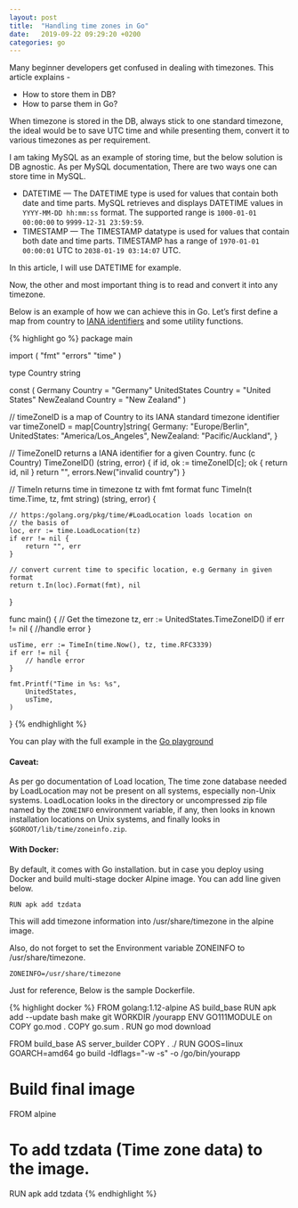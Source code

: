 ```yaml
---
layout: post
title:  "Handling time zones in Go"
date:   2019-09-22 09:29:20 +0200
categories: go
---
```



Many beginner developers get confused in dealing with timezones. This article explains -  
  

 -    How to store them in DB?
 -    How to parse them in Go?

  
When timezone is stored in the DB, always stick to one standard timezone, the ideal would be to save UTC time and while presenting them, convert it to various timezones as per requirement.  
  
I am taking MySQL as an example of storing time, but the below solution is DB agnostic. As per MySQL documentation, There are two ways one can store time in MySQL.

- DATETIME — The DATETIME type is used for values that contain both date and time parts. MySQL retrieves and displays DATETIME values in `YYYY-MM-DD hh:mm:ss` format. The supported range is `1000-01-01 00:00:00` to `9999-12-31 23:59:59`.
- TIMESTAMP — The TIMESTAMP datatype is used for values that contain both date and time parts. TIMESTAMP has a range of `1970-01-01 00:00:01` UTC to `2038-01-19 03:14:07` UTC.

In this article, I will use DATETIME for example.

Now, the other and most important thing is to read and convert it into any timezone.

Below is an example of how we can achieve this in Go. Let’s first define a map from country to [IANA identifiers](https://www.iana.org/time-zone) and some utility functions.

{% highlight go %}
package main

import (
	"fmt"
	"errors"
	"time"
)

type Country string


const (
	Germany Country = "Germany"
	UnitedStates Country  = "United States"
	NewZealand Country = "New Zealand"
)

// timeZoneID is a map of Country to its IANA standard timezone identifier
var timeZoneID = map[Country]string{
	Germany:      "Europe/Berlin",
	UnitedStates: "America/Los_Angeles",
	NewZealand:   "Pacific/Auckland",
}

// TimeZoneID returns a IANA identifier for a given Country.
func (c Country) TimeZoneID() (string, error) {
	if id, ok := timeZoneID[c]; ok {
		return id, nil
	}
	return "", errors.New("invalid country")
}

// TimeIn returns time in timezone tz with fmt format
func TimeIn(t time.Time, tz, fmt string) (string, error) {
	
	// https:/golang.org/pkg/time/#LoadLocation loads location on
	// the basis of
	loc, err := time.LoadLocation(tz)
	if err != nil {
		return "", err
	}
	
	// convert current time to specific location, e.g Germany in given format
	return t.In(loc).Format(fmt), nil
}

func main() {
	// Get the timezone
	tz, err := UnitedStates.TimeZoneID()
	if err != nil {
		//handle error
	}

	usTime, err := TimeIn(time.Now(), tz, time.RFC3339)
	if err != nil {
		// handle error
	}

	fmt.Printf("Time in %s: %s",
		UnitedStates,
		usTime,
	)
}
{% endhighlight %}

You can play with the full example in the [Go playground](https://play.golang.org/p/8yI0EexvVk5)

#### Caveat:

As per go documentation of Load location, The time zone database needed by LoadLocation may
not be present on all systems, especially non-Unix systems. LoadLocation looks 
in the directory or uncompressed zip file named by the `ZONEINFO` environment variable,
 if any, then looks in known installation locations on Unix systems, and finally looks in `$GOROOT/lib/time/zoneinfo.zip`.
 
#### With Docker:
 
 By default, it comes with Go installation. but in case you deploy using Docker and build multi-stage docker Alpine image. You can add line given below.
 
    RUN apk add tzdata
 
 This will add timezone information into /usr/share/timezone in the alpine image.
 
 Also, do not forget to set the Environment variable ZONEINFO to /usr/share/timezone.
 
    ZONEINFO=/usr/share/timezone
 
 Just for reference, Below is the sample Dockerfile.

{% highlight docker %}
FROM golang:1.12-alpine AS build_base
RUN apk add --update bash make git
WORKDIR /yourapp
ENV GO111MODULE on
COPY go.mod .
COPY go.sum .
RUN go mod download

FROM build_base AS server_builder
COPY . ./
RUN GOOS=linux GOARCH=amd64 go build -ldflags="-w -s" -o /go/bin/yourapp

# Build final image
FROM alpine
# To add tzdata (Time zone data) to the image.
RUN apk add tzdata
{% endhighlight %}